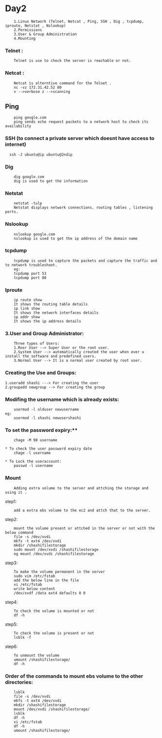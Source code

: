 # Day2
```
    1.Linux Network (Telnet, Netcat , Ping, SSH , Dig , tcpdump, iproute, Netstat , Nslookup)
    2.Permissions
    3.User & Group Administration
    4.Mounting
```

### Telnet :
```
    Telnet is use to check the server is reachable or not.
```
### Netcat :
```
    Netcat is alterntive command for the Telnet .
    nc -vz 172.31.42.52 80  
    v -->verbose z -->scanning
```
## Ping
```
    ping google.com  
    ping sends echo request packets to a network host to check its availability
```
### SSH (to connect a private server which doesnt have access to internet)
  ```
    ssh -J ubuntu@ip ubuntu@2ndip
  ```
### Dig
```
    dig google.com 
    dig is used to get the information
```
### Netstat
```
    netstat -tulp
    Netstat displays network connections, routing tables , listening ports.
```
### Nslookup
```
    nslookup google.com
    nslookup is used to get the ip address of the domain name
```
### tcpdump
```
    tcpdump is used to capture the packets and capture the traffic and to network troubleshoot.
    eg:
    tcpdump port 53
    tcpdump port 80
```
### Iproute
```
    ip route show
    It shows the routing table details
    ip link show
    It shows the network interfaces details
    ip addr show
    It shows the ip address details
```  
### 3.User and Group Administrator:
```
    Three types of Users:
    1.Roor User --> Super User or the root user.
    2.System User --> automatically created the user when ever u install the software and predefined users.
    3.Normal User --> It is a normal user created by root user.
```
### Creating the Use and Groups:
```
1.useradd shashi ---> For creating the user
2.groupadd newgroup --> For creating the group
```
### Modifing the username which is already exists:
```
    usermod -l olduser newusername
eg:
    usermod -l shashi newusershashi
```

### To set the password expiry:**
```
    chage -M 90 username

* To check the user password expiry date
    chage -l username

* To Lock the useraccount:
    passwd -l username
```

### Mount
```
    Adding extra volume to the server and attching the storage and using it .
```
step1:
```
    add a extra ebs volume to the ec2 and attch that to the server.
```
step2:
```
    mount the volume present or attched in the server or not with the below command
    file -s /dev/xvdi
    mkfs -t ext4 /dev/xvdi
    mkdir /shashifilestorage
    sudo mount /dev/xvdi /shashifilestorage
    eg mount /dev/xvdi /shashifilestorage
```
step3:
```
    To make the volume permanent in the server 
    sudo vim /etc/fstab
    add the below line in the file
    vi /etc/fstab
    write below content
    /dev/xvdf /data ext4 defaults 0 0
```
step4:
```
    To check the volume is mounted or not
    df -h
```
step5:
```
    To check the volume is present or not
    lsblk -f
```
step6:
```
    To unmount the volume
    umount /shashifilestorage/
    df -h
```

### Order of the commands to mount ebs volume to the other directories:
```
    lsblk
    file -s /dev/xvdi
    mkfs -t ext4 /dev/xvdi
    mkdir /shashifilestorage
    mount /dev/xvdi /shashifilestorage/
    lsblk
    df -h
    vi /etc/fstab
    df -h
    umount /shashifilestorage/
```




